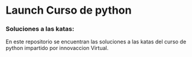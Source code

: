 # Launch Curso de python

### Soluciones a las katas:

En este repositorio se encuentran las soluciones a las katas del curso de python impartido por innovaccion Virtual.